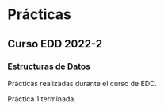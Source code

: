 Prácticas
=========================================

Curso EDD 2022-2
-------------------------------------------

### Estructuras de Datos

Prácticas realizadas durante el curso de EDD.

Práctica 1 terminada.
